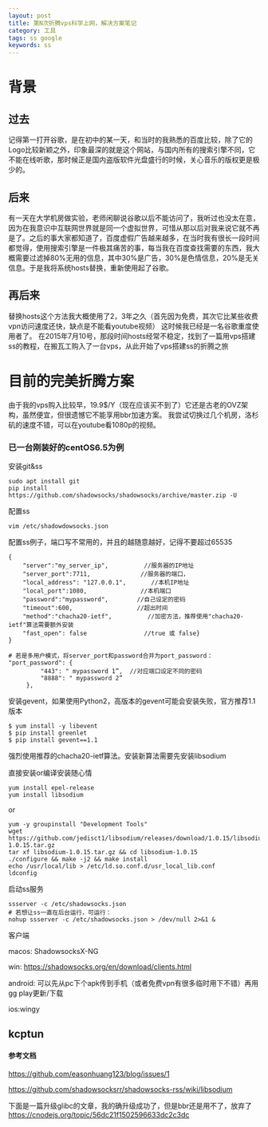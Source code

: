```yaml
---
layout: post
title: 第N次折腾vps科学上网，解决方案笔记
category: 工具
tags: ss google
keywords: ss
---
```


# 背景
## 过去
记得第一打开谷歌，是在初中的某一天，和当时的我熟悉的百度比较，除了它的Logo比较新颖之外，印象最深的就是这个网站，与国内所有的搜索引擎不同，它不能在线听歌，那时候正是国内盗版软件光盘盛行的时候，关心音乐的版权更是极少的。

## 后来
有一天在大学机房做实验，老师闲聊说谷歌以后不能访问了，我听过也没太在意，因为在我意识中互联网世界就是同一个虚拟世界，可惜从那以后对我来说它就不再是了。之后的事大家都知道了，百度虚假广告越来越多，在当时我有很长一段时间都觉得，使用搜索引擎是一件极其痛苦的事，每当我在百度查找需要的东西，我大概需要过滤掉80%无用的信息，其中30%是广告，30%是色情信息，20%是无关信息。于是我将系统hosts替换，重新使用起了谷歌。

## 再后来
替换hosts这个方法我大概使用了2，3年之久（首先因为免费，其次它比某些收费vpn访问速度还快，缺点是不能看youtube视频）
这时候我已经是一名谷歌重度使用者了。
在2015年7月10号，那段时间hosts经常不稳定，找到了一篇用vps搭建ss的教程，在搬瓦工购入了一台vps，从此开始了vps搭建ss的折腾之旅

# 目前的完美折腾方案
由于我的vps购入比较早，19.9$/Y（现在应该买不到了）它还是古老的OVZ架构，虽然便宜，但很遗憾它不能享用bbr加速方案。
我尝试切换过几个机房，洛杉矶的速度不错，可以在youtube看1080p的视频。

### 已一台刚装好的centOS6.5为例

安装git&ss

```
sudo apt install git
pip install https://github.com/shadowsocks/shadowsocks/archive/master.zip -U
```

配置ss

```
vim /etc/shadowdowsocks.json
```

配置ss例子，端口写不常用的，并且的越随意越好，记得不要超过65535

```
{                                  
    "server":"my_server_ip",          //服务器的IP地址
    "server_port":7711,              //服务器的端口，
    "local_address": "127.0.0.1",       //本机IP地址
    "local_port":1080,               //本机端口
    "password":"mypassword",        //自己设定的密码
    "timeout":600,                  //超出时间
    "method":"chacha20-ietf",          //加密方法，推荐使用"chacha20-ietf"算法需要额外安装
    "fast_open": false                //true 或 false}
}

# 若是多用户模式，将server_port和password合并为port_password：
"port_password": {
         "443": " mypassword 1”,  //对应端口设定不同的密码
         "8888": " mypassword 2”
     },
```

安装gevent，如果使用Python2，高版本的gevent可能会安装失败，官方推荐1.1版本

```
$ yum install -y libevent
$ pip install greenlet
$ pip install gevent==1.1
```

强烈使用推荐的chacha20-ietf算法。安装新算法需要先安装libsodium

直接安装or编译安装随心情

```
yum install epel-release
yum install libsodium
```
or
```
yum -y groupinstall "Development Tools"
wget https://github.com/jedisct1/libsodium/releases/download/1.0.15/libsodium-1.0.15.tar.gz
tar xf libsodium-1.0.15.tar.gz && cd libsodium-1.0.15
./configure && make -j2 && make install
echo /usr/local/lib > /etc/ld.so.conf.d/usr_local_lib.conf
ldconfig
```

启动ss服务

```
ssserver -c /etc/shadowsocks.json
# 若想让ss一直在后台运行，可运行：
nohup ssserver -c /etc/shadowsocks.json > /dev/null 2>&1 &
```

客户端

macos: ShadowsocksX-NG

win: https://shadowsocks.org/en/download/clients.html

android: 可以先从pc下个apk传到手机（或者免费vpn有很多临时用下不错）再用gg play更新/下载

ios:wingy

## kcptun

#### 参考文档
https://github.com/easonhuang123/blog/issues/1

https://github.com/shadowsocksrr/shadowsocks-rss/wiki/libsodium

下面是一篇升级glibc的文章，我的确升级成功了，但是bbr还是用不了，放弃了
https://cnodejs.org/topic/56dc21f1502596633dc2c3dc